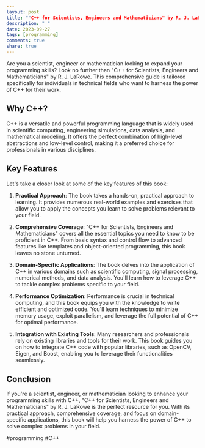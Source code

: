 ```yaml
---
layout: post
title: ""C++ for Scientists, Engineers and Mathematicians" by R. J. LaRowe"
description: " "
date: 2023-09-27
tags: [programming]
comments: true
share: true
---
```


Are you a scientist, engineer or mathematician looking to expand your programming skills? Look no further than "C++ for Scientists, Engineers and Mathematicians" by R. J. LaRowe. This comprehensive guide is tailored specifically for individuals in technical fields who want to harness the power of C++ for their work.

## Why C++?

C++ is a versatile and powerful programming language that is widely used in scientific computing, engineering simulations, data analysis, and mathematical modeling. It offers the perfect combination of high-level abstractions and low-level control, making it a preferred choice for professionals in various disciplines.

## Key Features

Let's take a closer look at some of the key features of this book:

1. **Practical Approach**: The book takes a hands-on, practical approach to learning. It provides numerous real-world examples and exercises that allow you to apply the concepts you learn to solve problems relevant to your field.

2. **Comprehensive Coverage**: "C++ for Scientists, Engineers and Mathematicians" covers all the essential topics you need to know to be proficient in C++. From basic syntax and control flow to advanced features like templates and object-oriented programming, this book leaves no stone unturned.

3. **Domain-Specific Applications**: The book delves into the application of C++ in various domains such as scientific computing, signal processing, numerical methods, and data analysis. You'll learn how to leverage C++ to tackle complex problems specific to your field.

4. **Performance Optimization**: Performance is crucial in technical computing, and this book equips you with the knowledge to write efficient and optimized code. You'll learn techniques to minimize memory usage, exploit parallelism, and leverage the full potential of C++ for optimal performance.

5. **Integration with Existing Tools**: Many researchers and professionals rely on existing libraries and tools for their work. This book guides you on how to integrate C++ code with popular libraries, such as OpenCV, Eigen, and Boost, enabling you to leverage their functionalities seamlessly.

## Conclusion

If you're a scientist, engineer, or mathematician looking to enhance your programming skills with C++, "C++ for Scientists, Engineers and Mathematicians" by R. J. LaRowe is the perfect resource for you. With its practical approach, comprehensive coverage, and focus on domain-specific applications, this book will help you harness the power of C++ to solve complex problems in your field.

#programming #C++